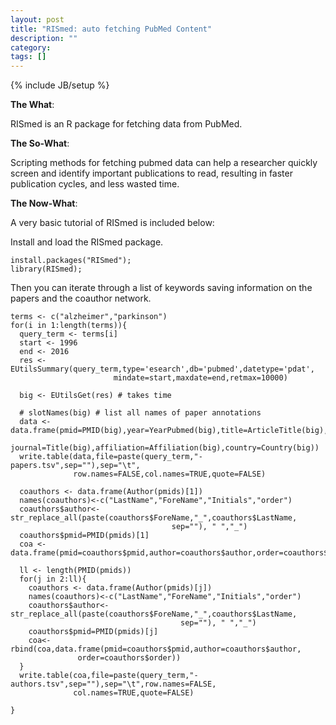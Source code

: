 ```yaml
---
layout: post
title: "RISmed: auto fetching PubMed Content"
description: ""
category: 
tags: []
---
```

{% include JB/setup %}

**The What**: 

RISmed is an R package for fetching data from PubMed. 

**The So-What**:

Scripting methods for fetching pubmed data can help a researcher quickly screen and identify important publications to read, resulting in faster publication cycles, and less wasted time.

**The Now-What**:

A very basic tutorial of RISmed is included below:

Install and load the RISmed package.

```
install.packages("RISmed");
library(RISmed);
```

Then you can iterate through a list of keywords saving information on the papers and the coauthor network.

```
terms <- c("alzheimer","parkinson")
for(i in 1:length(terms)){
  query_term <- terms[i]
  start <- 1996
  end <- 2016
  res <- EUtilsSummary(query_term,type='esearch',db='pubmed',datetype='pdat',
                       mindate=start,maxdate=end,retmax=10000)
  
  big <- EUtilsGet(res) # takes time
  
  # slotNames(big) # list all names of paper annotations
  data <- data.frame(pmid=PMID(big),year=YearPubmed(big),title=ArticleTitle(big),
                     journal=Title(big),affiliation=Affiliation(big),country=Country(big))
  write.table(data,file=paste(query_term,"-papers.tsv",sep=""),sep="\t",
              row.names=FALSE,col.names=TRUE,quote=FALSE)
  
  coauthors <- data.frame(Author(pmids)[1])
  names(coauthors)<-c("LastName","ForeName","Initials","order")
  coauthors$author<-str_replace_all(paste(coauthors$ForeName,"_",coauthors$LastName,
                                    sep=""), " ","_")
  coauthors$pmid=PMID(pmids)[1]
  coa <- data.frame(pmid=coauthors$pmid,author=coauthors$author,order=coauthors$order)

  ll <- length(PMID(pmids))
  for(j in 2:ll){
    coauthors <- data.frame(Author(pmids)[j])
    names(coauthors)<-c("LastName","ForeName","Initials","order")
    coauthors$author<-str_replace_all(paste(coauthors$ForeName,"_",coauthors$LastName,
                                      sep=""), " ","_")
    coauthors$pmid=PMID(pmids)[j]
    coa<-rbind(coa,data.frame(pmid=coauthors$pmid,author=coauthors$author,
               order=coauthors$order))
  }
  write.table(coa,file=paste(query_term,"-authors.tsv",sep=""),sep="\t",row.names=FALSE,
              col.names=TRUE,quote=FALSE)
  
}
```

